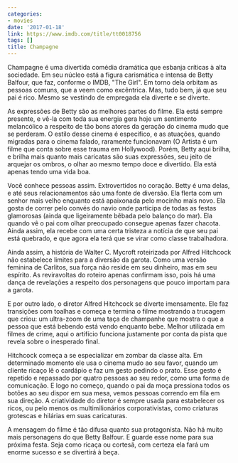```yaml
---
categories:
- movies
date: '2017-01-18'
link: https://www.imdb.com/title/tt0018756
tags: []
title: Champagne
---
```


Champagne é uma divertida comédia dramática que esbanja críticas à alta sociedade. Em seu núcleo está a figura carismática e intensa de Betty Balfour, que faz, conforme o IMDB, "The Girl". Em torno dela orbitam as pessoas comuns, que a veem como excêntrica. Mas, tudo bem, já que seu pai é rico. Mesmo se vestindo de empregada ela diverte e se diverte.

As expressões de Betty são as melhores partes do filme. Ela está sempre presente, e vê-la com toda sua energia gera hoje um sentimento melancólico a respeito de tão bons atores da geração do cinema mudo que se perderam. O estilo desse cinema é específico, e as atuações, quando migradas para o cinema falado, raramente funcionavam (O Artista é um filme que conta sobre esse trauma em Hollywood). Porém, Betty aqui brilha, e brilha mais quanto mais caricatas são suas expressões, seu jeito de arquejar os ombros, o olhar ao mesmo tempo doce e divertido. Ela está apenas tendo uma vida boa.

Você conhece pessoas assim. Extrovertidos no coração. Betty é uma delas, e até seus relacionamentos são uma fonte de diversão. Ela flerta com um senhor mais velho enquanto está apaixonada pelo mocinho mais novo. Ela gosta de correr pelo convés do navio onde participa de todas as festas glamorosas (ainda que ligeiramente bêbada pelo balanço do mar). Ela quando vê o pai com olhar preocupado consegue apenas fazer chacota. Ainda assim, ela recebe com uma certa tristeza a notícia de que seu pai está quebrado, e que agora ela terá que se virar como classe trabalhadora.

Ainda assim, a história de Walter C. Mycroft roteirizada por Alfred Hitchcock não estabelece limites para a diversão da garota. Como uma versão feminina de Carlitos, sua força não reside em seu dinheiro, mas em seu espírito. As reviravoltas do roteiro apenas confirmam isso, pois há uma dança de revelações a respeito dos personagens que pouco importam para a garota.

E por outro lado, o diretor Alfred Hitchcock se diverte imensamente. Ele faz transições com toalhas e começa e termina o filme mostrando a trucagem que criou: um ultra-zoom de uma taça de champanhe que mostra o que a pessoa que está bebendo está vendo enquanto bebe. Melhor utilizada em filmes de crime, aqui o artifício funciona justamente por conta da pista que revela sobre o inesperado final.

Hitchcock começa a se especializar em zombar da classe alta. Em determinado momento ele usa o cinema mudo ao seu favor, quando um cliente ricaço lê o cardápio e faz um gesto pedindo o prato. Esse gesto é repetido e repassado por quatro pessoas ao seu redor, como uma forma de comunicação. E logo no começo, quando o pai da moça pressiona todos os botões ao seu dispor em sua mesa, vemos pessoas correndo em fila em sua direção. A criatividade do diretor é sempre usada para estabelecer os ricos, ou pelo menos os multimilionários corporativistas, como criaturas grotescas e hilárias em suas caricaturas.

A mensagem do filme é tão difusa quanto sua protagonista. Não há muito mais personagens do que Betty Balfour. E guarde esse nome para sua próxima festa. Seja como ricaça ou cortesã, com certeza ela fará um enorme sucesso e se divertirá à beça.